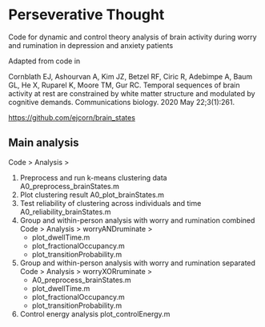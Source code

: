 # Perseverative Thought
Code for dynamic and control theory analysis of brain activity during worry and rumination in depression and anxiety patients

Adapted from code in 

Cornblath EJ, Ashourvan A, Kim JZ, Betzel RF, Ciric R, Adebimpe A, Baum GL, He X, Ruparel K, Moore TM, Gur RC. Temporal sequences of brain activity at rest are constrained by white matter structure and modulated by cognitive demands. Communications biology. 2020 May 22;3(1):261.

https://github.com/ejcorn/brain_states

## Main analysis

Code > Analysis > 

1. Preprocess and run k-means clustering data A0_preprocess_brainStates.m
2. Plot clustering result A0_plot_brainStates.m
3. Test reliability of clustering across individuals and time A0_reliability_brainStates.m
4. Group and within-person analysis with worry and rumination combined Code > Analysis > worryANDruminate > 
	- plot_dwellTime.m
	- plot_fractionalOccupancy.m
	- plot_transitionProbability.m
5. Group and within-person analysis with worry and rumination separated Code > Analysis > worryXORruminate >
	- A0_preprocess_brainStates.m
	- plot_dwellTime.m
	- plot_fractionalOccupancy.m
	- plot_transitionProbability.m
6. Control energy analysis plot_controlEnergy.m